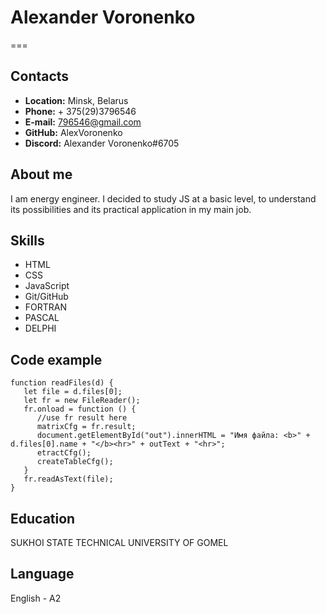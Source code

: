 # Alexander Voronenko
===
## Contacts
* **Location:** Minsk, Belarus 
* **Phone:** + 375(29)3796546
* **E-mail:** 796546@gmail.com
* **GitHub:** AlexVoronenko
* **Discord:** Alexander Voronenko#6705

## About me
I am energy engineer. I decided to study JS at a basic level, to understand its possibilities and its practical application in my main job.

## Skills
* HTML
* CSS
* JavaScript
* Git/GitHub 
* FORTRAN
* PASCAL
* DELPHI

## Code example
```
function readFiles(d) {
   let file = d.files[0];
   let fr = new FileReader();
   fr.onload = function () {
      //use fr result here
      matrixCfg = fr.result;
      document.getElementById("out").innerHTML = "Имя файла: <b>" + d.files[0].name + "</b><hr>" + outText + "<hr>";
      etractCfg();
      createTableCfg();
   }
   fr.readAsText(file);
}
```
## Education 
SUKHOI STATE TECHNICAL UNIVERSITY OF GOMEL

## Language
English - A2
